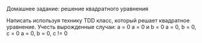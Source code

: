 Домашнее задание: решение квадратного уравнения

Написать используя технику TDD класс, который решает квадратное уравнение.
Учесть вырожденные случаи: 
a = 0
a = 0 и b = 0
a = 0, b = 0, c = 0
a = 0, b = 0, c != 0